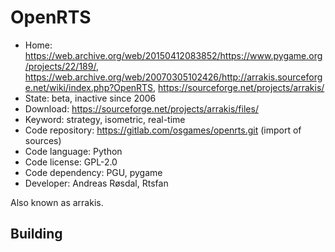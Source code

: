# OpenRTS

- Home: https://web.archive.org/web/20150412083852/https://www.pygame.org/projects/22/189/, https://web.archive.org/web/20070305102426/http://arrakis.sourceforge.net/wiki/index.php?OpenRTS, https://sourceforge.net/projects/arrakis/
- State: beta, inactive since 2006
- Download: https://sourceforge.net/projects/arrakis/files/
- Keyword: strategy, isometric, real-time
- Code repository: https://gitlab.com/osgames/openrts.git (import of sources)
- Code language: Python
- Code license: GPL-2.0
- Code dependency: PGU, pygame
- Developer: Andreas Røsdal, Rtsfan

Also known as arrakis.

## Building
